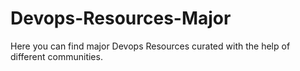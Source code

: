 # Devops-Resources-Major
Here you can find major Devops Resources curated with the help of different communities.
